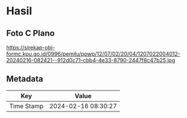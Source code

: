 # Hasil

## Foto C Plano

https://sirekap-obj-formc.kpu.go.id/0996/pemilu/ppwp/12/07/02/20/04/1207022004012-20240216-082421--912d0c71-cbb4-4e33-8790-2447f8c47b25.jpg


## Metadata

| Key        | Value               |
| ---------- | ------------------- |
| Time Stamp | 2024-02-16 08:30:27 |



